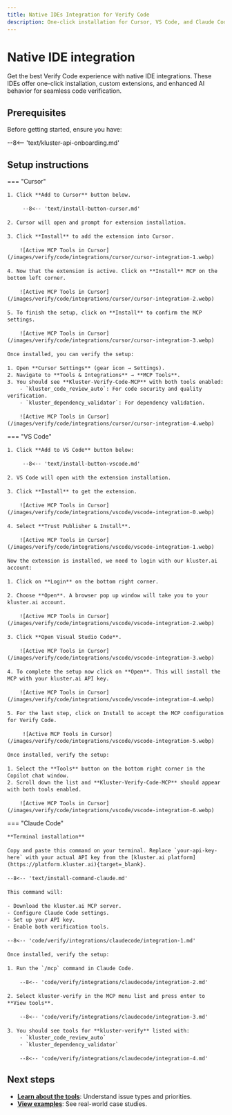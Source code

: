 ```yaml
---
title: Native IDEs Integration for Verify Code
description: One-click installation for Cursor, VS Code, and Claude Code with enhanced Verify Code features and custom extensions.
---
```


# Native IDE integration

Get the best Verify Code experience with native IDE integrations. These IDEs offer one-click installation, custom extensions, and enhanced AI behavior for seamless code verification.

## Prerequisites

Before getting started, ensure you have:

--8<-- 'text/kluster-api-onboarding.md'

## Setup instructions

=== "Cursor"
    
    1. Click **Add to Cursor** button below.
        
         --8<-- 'text/install-button-cursor.md'
    
    2. Cursor will open and prompt for extension installation.
    
    3. Click **Install** to add the extension into Cursor.

        ![Active MCP Tools in Cursor](/images/verify/code/integrations/cursor/cursor-integration-1.webp)
    
    4. Now that the extension is active. Click on **Install** MCP on the bottom left corner.

        ![Active MCP Tools in Cursor](/images/verify/code/integrations/cursor/cursor-integration-2.webp)
    
    5. To finish the setup, click on **Install** to confirm the MCP settings. 

        ![Active MCP Tools in Cursor](/images/verify/code/integrations/cursor/cursor-integration-3.webp)

    Once installed, you can verify the setup:

    1. Open **Cursor Settings** (gear icon → Settings).
    2. Navigate to **Tools & Integrations** → **MCP Tools**.
    3. You should see **Kluster-Verify-Code-MCP** with both tools enabled:
        - `kluster_code_review_auto`: For code security and quality verification.
        - `kluster_dependency_validator`: For dependency validation.

        ![Active MCP Tools in Cursor](/images/verify/code/integrations/cursor/cursor-integration-4.webp)

=== "VS Code"
   
    1. Click **Add to VS Code** button below: 
        
         --8<-- 'text/install-button-vscode.md'
    
    2. VS Code will open with the extension installation.
    
    3. Click **Install** to get the extension.

        ![Active MCP Tools in Cursor](/images/verify/code/integrations/vscode/vscode-integration-0.webp)

    4. Select **Trust Publisher & Install**.

        ![Active MCP Tools in Cursor](/images/verify/code/integrations/vscode/vscode-integration-1.webp)

    Now the extension is installed, we need to login with our kluster.ai account:
       
    1. Click on **Login** on the bottom right corner.
       
    2. Choose **Open**. A browser pop up window will take you to your kluster.ai account. 

        ![Active MCP Tools in Cursor](/images/verify/code/integrations/vscode/vscode-integration-2.webp)
          
    3. Click **Open Visual Studio Code**.

        ![Active MCP Tools in Cursor](/images/verify/code/integrations/vscode/vscode-integration-3.webp)

    4. To complete the setup now click on **Open**. This will install the MCP with your kluster.ai API key.  
        
        ![Active MCP Tools in Cursor](/images/verify/code/integrations/vscode/vscode-integration-4.webp)

    5. For the last step, click on Install to accept the MCP configuration for Verify Code. 
    
         ![Active MCP Tools in Cursor](/images/verify/code/integrations/vscode/vscode-integration-5.webp)
        
    Once installed, verify the setup:
    
    1. Select the **Tools** button on the bottom right corner in the Copilot chat window.
    2. Scroll down the list and **Kluster-Verify-Code-MCP** should appear with both tools enabled.

        ![Active MCP Tools in Cursor](/images/verify/code/integrations/vscode/vscode-integration-6.webp)

=== "Claude Code"

    **Terminal installation**
    
    Copy and paste this command on your terminal. Replace `your-api-key-here` with your actual API key from the [kluster.ai platform](https://platform.kluster.ai){target=_blank}.
    
    --8<-- 'text/install-command-claude.md'
    
    This command will:

    - Download the kluster.ai MCP server.
    - Configure Claude Code settings.
    - Set up your API key.
    - Enable both verification tools.

    --8<-- 'code/verify/integrations/claudecode/integration-1.md'
      
    Once installed, verify the setup:
    
    1. Run the `/mcp` command in Claude Code.

        --8<-- 'code/verify/integrations/claudecode/integration-2.md'

    2. Select kluster-verify in the MCP menu list and press enter to **View tools**.

        --8<-- 'code/verify/integrations/claudecode/integration-3.md'

    3. You should see tools for **kluster-verify** listed with:
        - `kluster_code_review_auto`
        - `kluster_dependency_validator`

        --8<-- 'code/verify/integrations/claudecode/integration-4.md'

## Next steps

- **[Learn about the tools](/verify/code/tools/)**: Understand issue  types and priorities.
- **[View examples](/verify/code/examples/cursor-firebase-nextjs/)**: See real-world case studies.